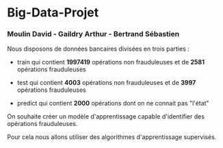 # Big-Data-Projet
### Moulin David - Gaildry Arthur - Bertrand Sébastien

Nous disposons de données bancaires divisées en trois parties : 

* train qui contient **1997419** opérations non frauduleuses et de **2581** opérations frauduleuses

* test qui contient **4003** opérations non frauduleuses et de **3997** opérations frauduleuses

* predict qui contient **2000** opérations dont on ne connait pas "l'état"

On souhaite créer un modèle d'apprentissage capable d'identifier des opérations frauduleuses.

Pour cela nous allons utiliser des algorithmes d'apprentissage supervisés.
